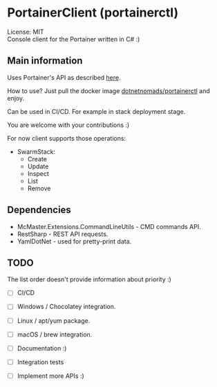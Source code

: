 # PortainerClient (portainerctl)
License: MIT  
Console client for the Portainer written in C# :)
## Main information
Uses Portainer's API as described [here](https://app.swaggerhub.com/apis/deviantony/Portainer/1.23.0/).

How to use?
Just pull the docker image [dotnetnomads/portainerctl](https://hub.docker.com/r/dotnetnomads/portainerctl)  and enjoy.

Can be used in CI/CD.  For example in stack deployment stage.

You are welcome with your contributions :)

For now client supports those operations:
  - SwarmStack:
     - Create
     - Update
     - Inspect
     - List
     - Remove
## Dependencies
- McMaster.Extensions.CommandLineUtils - CMD commands API.
- RestSharp - REST API requests.
- YamlDotNet - used for pretty-print data.
## TODO
The list order doesn't provide information about priority :)
 - [ ] CI/CD
 - [ ] Windows / Chocolatey integration.
 - [ ] Linux / apt/yum package.
 - [ ] macOS / brew integration.
 - [ ] Documentation :)
 - [ ] Integration tests
 - [ ] Implement more APIs :)

